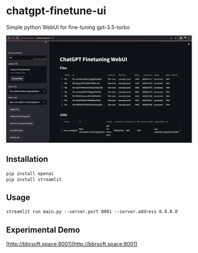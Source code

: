 # chatgpt-finetune-ui
Simple python WebUI for fine-tuning gpt-3.5-turbo


![screenshot](screenshot.png)

## Installation
```
pip install openai
pip install streamlit
```

## Usage
```
streamlit run main.py --server.port 8001 --server.address 0.0.0.0
```

## Experimental Demo
[http://bbrsoft.space:8001](http://bbrsoft.space:8001)

